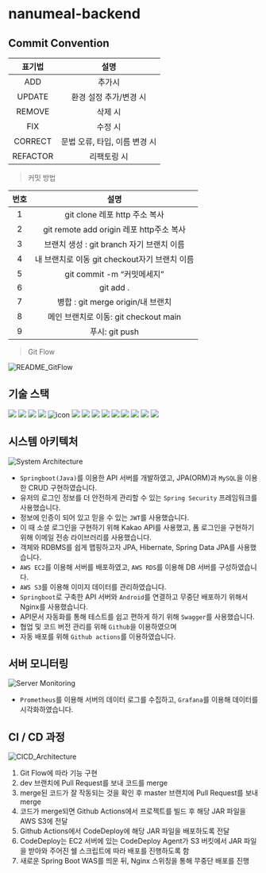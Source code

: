 # nanumeal-backend

## Commit Convention

|표기법|설명|
|:---:|:-----------:|
|ADD|추가시|
|UPDATE|환경 설정 추가/변경 시|
|REMOVE|삭제 시|
|FIX|수정 시|
|CORRECT|문법 오류, 타입, 이름 변경 시|
|REFACTOR|리팩토링 시|

> 커밋 방법

|번호|설명|
|:--:|:----------:|
|1|git clone 레포 http 주소 복사|
|2|git remote add origin 레포 http주소 복사|
|3|브랜치 생성 : git branch 자기 브랜치 이름|
|4|내 브랜치로 이동 git checkout자기 브랜치 이름|
|5|git commit -m “커밋메세지”|
|6|git add .|
|7|병합 : git merge origin/내 브랜치|
|8|메인 브랜치로 이동: git checkout main|
|9|푸시: git push|

> Git Flow

![README_GitFlow](https://mblogthumb-phinf.pstatic.net/MjAxODAyMDNfOTgg/MDAxNTE3NjI3MzI0NjU1.V2GkhqrdgVSj0N7n8PDlWb9JvEQInMis5jW1b7QnCE8g.PQtKm7LOuraB3UeBICJ-byEe4SOTiWfIzQylWvzAPxog.PNG.aufcl4858/kF7Uf.png?type=w2)

## 기술 스택
<img src="https://img.shields.io/badge/java-007396?style=for-the-badge&logo=java&logoColor=white"> <img src="https://img.shields.io/badge/springboot-6DB33F?style=for-the-badge&logo=springboot&logoColor=white"> <img src="https://img.shields.io/badge/Spring Security-6DB33F?style=for-the-badge&logo=Spring Security&logoColor=white"> <img src="https://img.shields.io/badge/mysql-4479A1?style=for-the-badge&logo=mysql&logoColor=white"> <img src="https://img.shields.io/badge/JWT-000000?style=for-the-badge&logo=JSON%20web%20tokens&logoColor=white" alt="icon" /> <img src="https://img.shields.io/badge/amazonaws-232F3E?style=for-the-badge&logo=amazonaws&logoColor=white"> <img src="https://img.shields.io/badge/AWS RDS-527FFF?style=for-the-badge&logo=Amazon RDS&logoColor=white"> <img src="https://img.shields.io/badge/AWS EC2-FF9900?style=for-the-badge&logo=Amazon EC2&logoColor=white"> <img src="https://img.shields.io/badge/AWS S3-569A31?style=for-the-badge&logo=Amazon S3&logoColor=white"> <img src="https://img.shields.io/badge/GitHub Actions-2088FF?style=for-the-badge&logo=GitHub Actions&logoColor=white"> <img src="https://img.shields.io/badge/Prometheus-E6522C?style=for-the-badge&logo=Prometheus&logoColor=white"> <img src="https://img.shields.io/badge/Grafana-F46800?style=for-the-badge&logo=Grafana&logoColor=white"> <img src="https://img.shields.io/badge/NGINX-009639?style=for-the-badge&logo=NGINX&logoColor=white"> <img src="https://img.shields.io/badge/Swagger-85EA2D?style=for-the-badge&logo=Swagger&logoColor=white">
 
## 시스템 아키텍처
![System Architecture](https://user-images.githubusercontent.com/86938974/203930665-992347d9-dbef-4c65-a186-89a38a7f6e46.png)
- `Springboot(Java)`를 이용한 API 서버를 개발하였고, JPA(ORM)과 `MySQL`을 이용한 CRUD 구현하였습니다.<br>
- 유저의 로그인 정보를 더 안전하게 관리할 수 있는 `Spring Security` 프레임워크를 사용했습니다.<br>
- 정보에 인증이 되어 있고 믿을 수 있는 `JWT`를 사용했습니다.<br>
- 이 때 소셜 로그인을 구현하기 위해 Kakao API를 사용했고, 폼 로그인을 구현하기 위해 이메일 전송 라이브러리를 사용했습니다.<br>
- 객체와 RDBMS를 쉽게 맵핑하고자 JPA, Hibernate, Spring Data JPA를 사용했습니다.<br>
- `AWS EC2`를 이용해 서버를 배포하였고, `AWS RDS`를 이용해 DB 서버를 구성하였습니다.<br>
- `AWS S3`를 이용해 이미지 데이터를 관리하였습니다.<br>
- `Springboot`로 구축한 API 서버와 `Android`를 연결하고 무중단 배포하기 위해서 Nginx를 사용했습니다. <br>
- API문서 자동화를 통해 테스트를 쉽고 편하게 하기 위해 `Swagger`를 사용했습니다. <br>
- 협업 및 코드 버전 관리를 위해 `Github`을 이용하였으며 <br>
- 자동 배포를 위해 `Github actions`를 이용하였습니다. <br>


## 서버 모니터링
![Server Monitoring](https://s3.us-west-2.amazonaws.com/secure.notion-static.com/f9c12fd8-ad05-485d-91ee-46f09570e2e7/Untitled.png?X-Amz-Algorithm=AWS4-HMAC-SHA256&X-Amz-Content-Sha256=UNSIGNED-PAYLOAD&X-Amz-Credential=AKIAT73L2G45EIPT3X45%2F20221125%2Fus-west-2%2Fs3%2Faws4_request&X-Amz-Date=20221125T085051Z&X-Amz-Expires=86400&X-Amz-Signature=157da2616b988b6c2fd11516504290b1d38ffb29b4cbc83630f08905497743eb&X-Amz-SignedHeaders=host&response-content-disposition=filename%3D%22Untitled.png%22&x-id=GetObject)
- `Prometheus`를 이용해 서버의 데이터 로그를 수집하고, `Grafana`를 이용해 데이터를 시각화하였습니다. <br>


## CI / CD 과정
![CICD_Architecture](https://s3.us-west-2.amazonaws.com/secure.notion-static.com/fa34f9ef-4154-40ae-8112-ca1807620b81/Untitled.png?X-Amz-Algorithm=AWS4-HMAC-SHA256&X-Amz-Content-Sha256=UNSIGNED-PAYLOAD&X-Amz-Credential=AKIAT73L2G45EIPT3X45%2F20221125%2Fus-west-2%2Fs3%2Faws4_request&X-Amz-Date=20221125T075043Z&X-Amz-Expires=86400&X-Amz-Signature=da92d705bc24f39fb332bbe77d0b25ffdb7eb1ac438296d6a1707058302c7f81&X-Amz-SignedHeaders=host&response-content-disposition=filename%3D%22Untitled.png%22&x-id=GetObject)
1. Git Flow에 따라 기능 구현
2. dev 브랜치에 Pull Request를 보내 코드를 merge
3. merge된 코드가 잘 작동되는 것을 확인 후 master 브랜치에 Pull Request를 보내 merge
4. 코드가 merge되면 Github Actions에서 프로젝트를 빌드 후 해당 JAR 파일을 AWS S3에 전달
5. Github Actions에서 CodeDeploy에 해당 JAR 파일을 배포하도록 전달
6. CodeDeploy는 EC2 서버에 있는 CodeDeploy Agent가 S3 버킷에서 JAR 파일을 받아와 주어진 쉘 스크립트에 따라 배포를 진행하도록 함
7. 새로운 Spring Boot WAS를 띄운 뒤, Nginx 스위칭을 통해 무중단 배포를 진행
